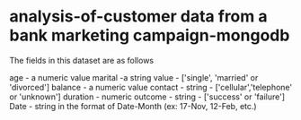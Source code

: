 # analysis-of-customer data from a bank marketing campaign-mongodb

The fields in this dataset are as follows

age -  a numeric value 
marital -a string value - ['single', 'married' or 'divorced']
balance - a numeric value
contact - string - ['cellular','telephone' or 'unknown']
duration - numeric
outcome - string - ['success' or 'failure']
Date - string in the format of Date-Month (ex: 17-Nov, 12-Feb, etc.)

